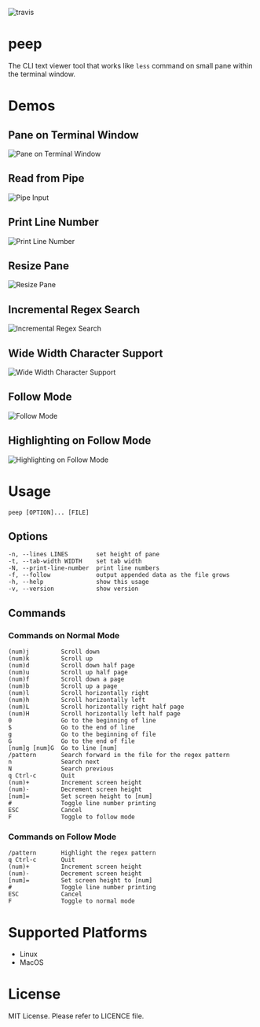 ![travis](https://travis-ci.org/ryochack/peep.svg?branch=master) 

# peep
The CLI text viewer tool that works like `less` command on small pane within the terminal window.

# Demos
## Pane on Terminal Window
![Pane on Terminal Window](https://raw.githubusercontent.com/wiki/ryochack/peep/images/demo.gif)
## Read from Pipe
![Pipe Input](https://raw.githubusercontent.com/wiki/ryochack/peep/images/demo_pipe.gif)
## Print Line Number
![Print Line Number](https://raw.githubusercontent.com/wiki/ryochack/peep/images/demo_linenumber.gif)
## Resize Pane
![Resize Pane](https://raw.githubusercontent.com/wiki/ryochack/peep/images/demo_resize.gif)
## Incremental Regex Search
![Incremental Regex Search](https://raw.githubusercontent.com/wiki/ryochack/peep/images/demo_incsearch.gif)
## Wide Width Character Support
![Wide Width Character Support](https://raw.githubusercontent.com/wiki/ryochack/peep/images/demo_wide_width_chars.gif)
## Follow Mode
![Follow Mode](https://raw.githubusercontent.com/wiki/ryochack/peep/images/demo_follow.gif)
## Highlighting on Follow Mode
![Highlighting on Follow Mode](https://raw.githubusercontent.com/wiki/ryochack/peep/images/demo_follow_hl.gif)

# Usage
```shell
peep [OPTION]... [FILE]
```

## Options
```
-n, --lines LINES        set height of pane
-t, --tab-width WIDTH    set tab width
-N, --print-line-number  print line numbers
-f, --follow             output appended data as the file grows
-h, --help               show this usage
-v, --version            show version
```

## Commands
### Commands on Normal Mode
```
(num)j         Scroll down
(num)k         Scroll up
(num)d         Scroll down half page
(num)u         Scroll up half page
(num)f         Scroll down a page
(num)b         Scroll up a page
(num)l         Scroll horizontally right
(num)h         Scroll horizontally left
(num)L         Scroll horizontally right half page
(num)H         Scroll horizontally left half page
0              Go to the beginning of line
$              Go to the end of line
g              Go to the beginning of file
G              Go to the end of file
[num]g [num]G  Go to line [num]
/pattern       Search forward in the file for the regex pattern
n              Search next
N              Search previous
q Ctrl-c       Quit
(num)+         Increment screen height
(num)-         Decrement screen height
[num]=         Set screen height to [num]
#              Toggle line number printing
ESC            Cancel
F              Toggle to follow mode
```

### Commands on Follow Mode
```
/pattern       Highlight the regex pattern
q Ctrl-c       Quit
(num)+         Increment screen height
(num)-         Decrement screen height
[num]=         Set screen height to [num]
#              Toggle line number printing
ESC            Cancel
F              Toggle to normal mode
```

# Supported Platforms
- Linux
- MacOS

# License
MIT License.
Please refer to LICENCE file.
